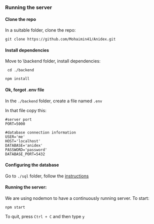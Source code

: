 ### Running the server

#### Clone the repo

In a suitable folder, clone the repo:

` git clone https://github.com/Mohaimin41/Anidex.git `

#### Install dependencies

Move to \\backend folder, install dependencies:

` cd ./backend`

` npm install `

#### Ok, forgot .env file

In the `./backend` folder, create a file named `.env`

In that file copy this:

```
#server port
PORT=5000

#database connection information
USER='me'
HOST='localhost'
DATABASE='anidex'
PASSWORD='password'
DATABASE_PORT=5432
```

#### Configuring the database

Go to `./sql` folder, follow the [instructions](https://github.com/Mohaimin41/Anidex/tree/main/backend/sql)

#### Running the server: 

We are using nodemon to have a continuously running server. To start: 

` npm start `

To quit, press ` Ctrl + C ` and then type ` y `

